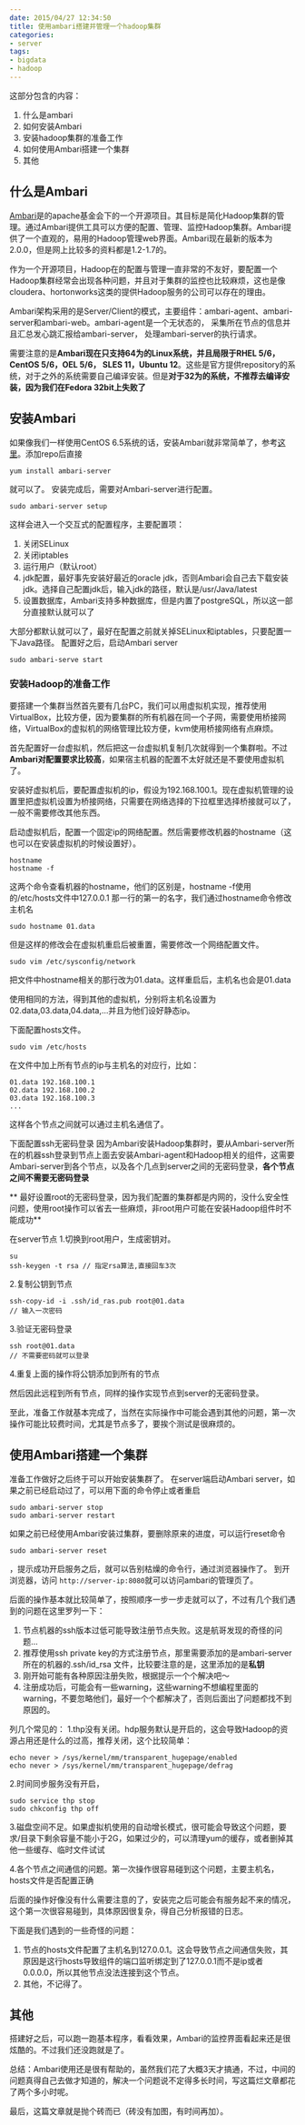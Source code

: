 ```yaml
---
date: 2015/04/27 12:34:50
title: 使用ambari搭建并管理一个hadoop集群
categories:
- server
tags:
- bigdata
- hadoop
---
```


这部分包含的内容：

1. 什么是ambari
2. 如何安装Ambari
3. 安装hadoop集群的准备工作
4. 如何使用Ambari搭建一个集群
5. 其他

## 什么是Ambari ##
[Ambari](http://ambari.apache.org/)是的apache基金会下的一个开源项目。其目标是简化Hadoop集群的管理。通过Ambari提供工具可以方便的配置、管理、监控Hadoop集群。Ambari提供了一个直观的，易用的Hadoop管理web界面。Ambari现在最新的版本为2.0.0，但是网上比较多的资料都是1.2-1.7的。

作为一个开源项目，Hadoop在的配置与管理一直非常的不友好，要配置一个Hadoop集群经常会出现各种问题，并且对于集群的监控也比较麻烦，这也是像cloudera、hortonworks这类的提供Hadoop服务的公司可以存在的理由。

Ambari架构采用的是Server/Client的模式，主要组件：ambari-agent、ambari-server和ambari-web。ambari-agent是一个无状态的， 采集所在节点的信息并且汇总发心跳汇报给ambari-server， 处理ambari-server的执行请求。
<!-- more -->
需要注意的是**Ambari现在只支持64为的Linux系统，并且局限于RHEL 5/6，CentOS 5/6，OEL 5/6， SLES 11，Ubuntu 12**。这些是官方提供repository的系统，对于之外的系统需要自己编译安装。但是**对于32为的系统，不推荐去编译安装，因为我们在Fedora 32bit上失败了**

## 安装Ambari ##
如果像我们一样使用CentOS 6.5系统的话，安装Ambari就非常简单了，参考[这里](https://cwiki.apache.org/confluence/display/AMBARI/Install+Ambari+2.0.0+from+Public+Repositories)。添加repo后直接

```
yum install ambari-server
```
就可以了。
安装完成后，需要对Ambari-server进行配置。

```
sudo ambari-server setup
```
这样会进入一个交互式的配置程序，主要配置项：

1. 关闭SELinux
2. 关闭iptables
3. 运行用户（默认root）
4. jdk配置，最好事先安装好最近的oracle jdk，否则Ambari会自己去下载安装jdk。选择自己配置jdk后，输入jdk的路径，默认是/usr/Java/latest
5. 设置数据库，Ambari支持多种数据库，但是内置了postgreSQL，所以这一部分直接默认就可以了

大部分都默认就可以了，最好在配置之前就关掉SELinux和iptables，只要配置一下Java路径。
配置好之后，启动Ambari server

```
sudo ambari-serve start
```
### 安装Hadoop的准备工作 ###
要搭建一个集群当然首先要有几台PC，我们可以用虚拟机实现，推荐使用VirtualBox，比较方便，因为要集群的所有机器在同一个子网，需要使用桥接网络，VirtualBox的虚拟机的网络管理比较方便，kvm使用桥接网络有点麻烦。

首先配置好一台虚拟机，然后把这一台虚拟机复制几次就得到一个集群啦。不过**Ambari对配置要求比较高**，如果宿主机器的配置不太好就还是不要使用虚拟机了。

安装好虚拟机后，要配置虚拟机的ip，假设为192.168.100.1。现在虚拟机管理的设置里把虚拟机设置为桥接网络，只需要在网络选择的下拉框里选择桥接就可以了，一般不需要修改其他东西。

启动虚拟机后，配置一个固定ip的网络配置。然后需要修改机器的hostname（这也可以在安装虚拟机的时候设置好）。

```
hostname
hostname -f
```
这两个命令查看机器的hostname，他们的区别是，hostname -f使用的/etc/hosts文件中127.0.0.1 那一行的第一的名字，我们通过hostname命令修改主机名

```
sudo hostname 01.data
```
但是这样的修改会在虚拟机重启后被重置，需要修改一个网络配置文件。

```
sudo vim /etc/sysconfig/network
```
把文件中hostname相关的那行改为01.data。这样重启后，主机名也会是01.data

使用相同的方法，得到其他的虚拟机，分别将主机名设置为02.data,03.data,04.data,...并且为他们设好静态ip。

下面配置hosts文件。

```
sudo vim /etc/hosts
```
在文件中加上所有节点的ip与主机名的对应行，比如：

	01.data	192.168.100.1
	02.data	192.168.100.2
	03.data	192.168.100.3
	...

这样各个节点之间就可以通过主机名通信了。

下面配置ssh无密码登录
因为Ambari安装Hadoop集群时，要从Ambari-server所在的机器ssh登录到节点上面去安装Ambari-agent和Hadoop相关的组件，这需要Ambari-server到各个节点，以及各个几点到server之间的无密码登录，**各个节点之间不需要无密码登录**

** 最好设置root的无密码登录，因为我们配置的集群都是内网的，没什么安全性问题，使用root操作可以省去一些麻烦，非root用户可能在安装Hadoop组件时不能成功**

在server节点
1.切换到root用户，生成密钥对。

```
su
ssh-keygen -t rsa // 指定rsa算法,直接回车3次
```
2.复制公钥到节点

```
ssh-copy-id -i .ssh/id_ras.pub root@01.data
// 输入一次密码
```
3.验证无密码登录

```
ssh root@01.data
// 不需要密码就可以登录
```

4.重复上面的操作将公钥添加到所有的节点

然后因此远程到所有节点，同样的操作实现节点到server的无密码登录。

至此，准备工作就基本完成了，当然在实际操作中可能会遇到其他的问题，第一次操作可能比较费时间，尤其是节点多了，要挨个测试是很麻烦的。

## 使用Ambari搭建一个集群 ##
准备工作做好之后终于可以开始安装集群了。
在server端启动Ambari server，如果之前已经启动过了，可以用下面的命令停止或者重启

```
sudo ambari-server stop
sudo ambari-server restart
```
如果之前已经使用Ambari安装过集群，要删除原来的进度，可以运行reset命令

```
sudo ambari-server reset
```
，提示成功开启服务之后，就可以告别枯燥的命令行，通过浏览器操作了。
到开浏览器，访问 	`http://server-ip:8080`就可以访问ambari的管理页了。

后面的操作基本就比较简单了，按照顺序一步一步走就可以了，不过有几个我们遇到的问题在这里罗列一下：

1. 节点机器的ssh版本过低可能导致注册节点失败。这是航哥发现的奇怪的问题...
2. 推荐使用ssh private key的方式注册节点，那里需要添加的是ambari-server所在的机器的.ssh/id_rsa 文件，比较要注意的是，这里添加的是**私钥**
3. 刚开始可能有各种原因注册失败，根据提示一个个解决吧～
4. 注册成功后，可能会有一些warning，这些warning不想编程里面的warning，不要忽略他们，最好一个个都解决了，否则后面出了问题都找不到原因的。

列几个常见的：
1.thp没有关闭。hdp服务默认是开启的，这会导致Hadoop的资源占用还是什么的过高，推荐关闭，这个比较简单：

```
echo never > /sys/kernel/mm/transparent_hugepage/enabled
echo never > /sys/kernel/mm/transparent_hugepage/defrag
```
2.时间同步服务没有开启，

```
sudo service thp stop
sudo chkconfig thp off
```
3.磁盘空间不足。如果虚拟机使用的自动增长模式，很可能会导致这个问题，要求/目录下剩余容量不能小于2G，如果过少的，可以清理yum的缓存，或者删掉其他一些缓存、临时文件试试

4.各个节点之间通信的问题。第一次操作很容易碰到这个问题，主要主机名，hosts文件是否配置正确

后面的操作好像没有什么需要注意的了，安装完之后可能会有服务起不来的情况，这个第一次很容易碰到，具体原因很复杂，得自己分析报错的日志。

下面是我们遇到的一些奇怪的问题：

1. 节点的hosts文件配置了主机名到127.0.0.1。这会导致节点之间通信失败，其原因是这行hosts导致组件的端口监听绑定到了127.0.0.1而不是ip或者0.0.0.0，所以其他节点没法连接到这个节点。
2. 其他，不记得了。

## 其他 ##
搭建好之后，可以跑一跑基本程序，看看效果，Ambari的监控界面看起来还是很炫酷的。不过我们还没跑就是了。

总结：Ambari使用还是很有帮助的，虽然我们花了大概3天才搞通，不过，中间的问题真得自己去做才知道的，解决一个问题说不定得多长时间，写这篇烂文章都花了两个多小时呢。

最后，这篇文章就是抛个砖而已（砖没有加图，有时间再加）。
